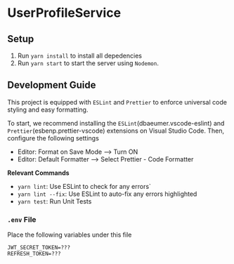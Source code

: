 # UserProfileService

## Setup

1. Run `yarn install` to install all depedencies
2. Run `yarn start` to start the server using `Nodemon`.

## Development Guide

This project is equipped with `ESLint` and `Prettier` to enforce universal code styling and easy formatting.

To start, we recommend installing the `ESLint`(dbaeumer.vscode-eslint) and `Prettier`(esbenp.prettier-vscode) extensions on Visual Studio Code. Then, configure the following settings

- Editor: Format on Save Mode --> Turn ON
- Editor: Default Formatter --> Select Prettier - Code Formatter

**Relevant Commands**

- `yarn lint`: Use ESLint to check for any errors`
- `yarn lint --fix`: Use ESLint to auto-fix any errors highlighted
- `yarn test`: Run Unit Tests

### `.env` File

Place the following variables under this file

```
JWT_SECRET_TOKEN=???
REFRESH_TOKEN=???
```
